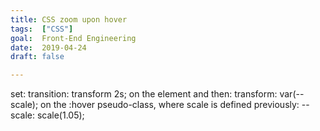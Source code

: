 ```yaml
---
title: CSS zoom upon hover
tags:  ["CSS"]
goal:  Front-End Engineering
date:  2019-04-24
draft: false

---
```

set: 
  transition: transform 2s; 
on the element 
and then:
  transform: var(--scale);
on the :hover pseudo-class, where scale is defined previously:
  --scale: scale(1.05);


